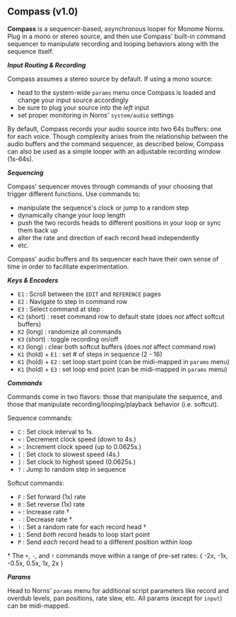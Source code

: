 ## Compass (v1.0)

__Compass__ is a sequencer-based, asynchronous looper for Monome Norns. Plug in a mono or stereo source, and then use Compass' built-in command sequencer to manipulate recording and looping behaviors along with the sequence itself. 

__*Input Routing & Recording*__

Compass assumes a stereo source by default. If using a mono source:

- head to the system-wide `params` menu once Compass is loaded and change your input source accordingly
- be sure to plug your source into the _left_ input
- set proper monitoring in Norns' `system/audio` settings

By default, Compass records your audio source into two 64s buffers: one for each voice. Though complexity arises from the relationship between the audio buffers and the command sequencer, as described below, Compass can also be used as a simple looper with an adjustable recording window (1s-64s).  

__*Sequencing*__

Compass' sequencer moves through commands of your choosing that trigger different functions. Use commands to:

- manipulate the sequence's clock or jump to a random step
- dynamically change your loop length
- push the two records heads to different positions in your loop or sync them back up
- alter the rate and direction of each record head independently
- etc.

Compass' audio buffers and its sequencer each have their own sense of time in order to facilitate experimentation.

__*Keys & Encoders*__

- `E1` : Scroll between the `EDIT` and `REFERENCE` pages
- `E2` : Navigate to step in command row
- `E3` : Select command at step
- `K2` (short) : reset command row to default state (does *not* affect softcut buffers)
- `K2` (long) : randomize all commands
- `K3` (short) : toggle recording on/off
- `K3` (long) : clear both softcut buffers (does *not* affect command row)
- `K1` (hold) + `E1` : set # of steps in sequence (2 - 16)
- `K1` (hold) + `E2` : set loop start point (can be midi-mapped in `params` menu)
- `K1` (hold) + `E3` : set loop end point (can be midi-mapped in `params` menu)

__*Commands*__

Commands come in two flavors: those that manipulate the sequence, and those that manipulate recording/looping/playback behavior (i.e. softcut).

Sequence commands:

- `C` : Set clock interval to 1s. 
- `<` : Decrement clock speed (down to 4s.)
- `>` : Increment clock speed (up to 0.0625s.)
- `[` : Set clock to slowest speed (4s.)
- `]` : Set clock to highest speed (0.0625s.)
- `?` : Jump to random step in sequence

Softcut commands: 

- `F` : Set forward (1x) rate 
- `R` : Set reverse (1x) rate 
- `+` : Increase rate †
- `-` : Decrease rate †
- `!` : Set a random rate for each record head †
- `1` : Send _both_ record heads to loop start point
- `P` : Send _each_ record head to a different position within loop

† The `+`, `-`, and `!` commands move within a range of pre-set rates: { -2x, -1x, -0.5x, 0.5x, 1x, 2x }

__*Params*__

Head to Norns' `params` menu for additional script parameters like record and overdub levels, pan positions, rate slew, etc. All params (except for `input`) can be midi-mapped. 
